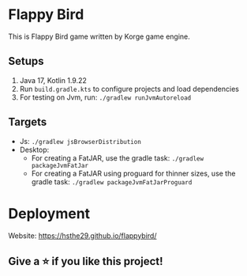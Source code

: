 # Flappy Bird

This is Flappy Bird game written by Korge game engine.

## Setups

1. Java 17, Kotlin 1.9.22
2. Run `build.gradle.kts` to configure projects and load dependencies
3. For testing on Jvm, run: `./gradlew runJvmAutoreload`

## Targets

- Js: `./gradlew jsBrowserDistribution`
- Desktop:
  - For creating a FatJAR, use the gradle task: `./gradlew packageJvmFatJar`
  - For creating a FatJAR using proguard for thinner sizes, use the gradle task: `./gradlew packageJvmFatJarProguard`

# Deployment

Website: https://hsthe29.github.io/flappybird/

[//]: # (Build JS: `$ ./gradlew jsBrowserDistribution # Outputs to /build/distributions`)

## Give a ⭐ if you like this project!
